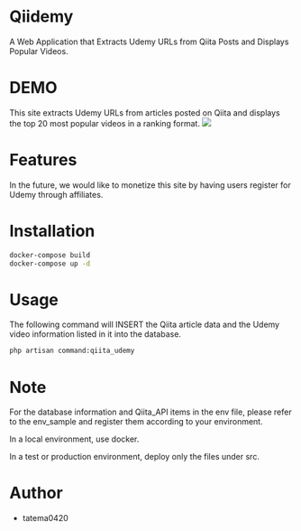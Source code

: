 # Qiidemy
 
A Web Application that Extracts Udemy URLs from Qiita Posts and Displays Popular Videos.
 
# DEMO
This site extracts Udemy URLs from articles posted on Qiita and displays the top 20 most popular videos in a ranking format.
![](http://tateblg.com/img/qiidemy.png)
 
# Features
 
In the future, we would like to monetize this site by having users register for Udemy through affiliates.
 
# Installation
 
```bash
docker-compose build
docker-compose up -d
```
 
# Usage

The following command will INSERT the Qiita article data and the Udemy video information listed in it into the database.
```bash
php artisan command:qiita_udemy
```
 
# Note
 
For the database information and Qiita_API items in the env file, please refer to the env_sample and register them according to your environment.

In a local environment, use docker.

In a test or production environment, deploy only the files under src.
 
# Author
 
* tatema0420

